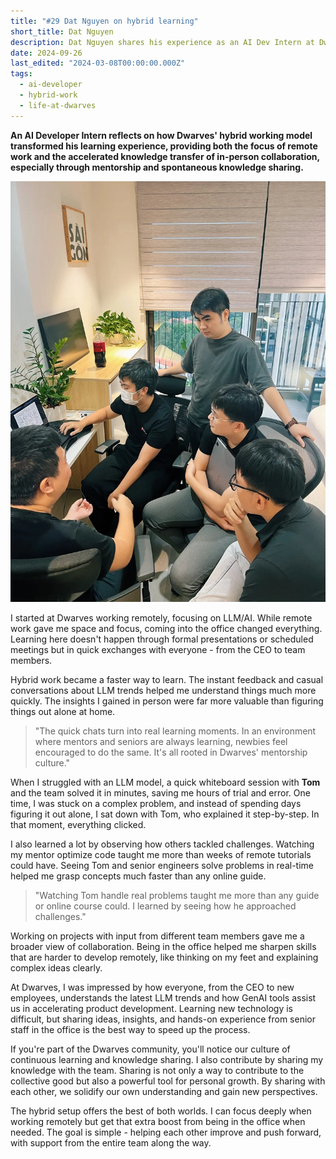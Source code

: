 ```yaml
---
title: "#29 Dat Nguyen on hybrid learning"
short_title: Dat Nguyen
description: Dat Nguyen shares his experience as an AI Dev Intern at Dwarves, highlighting how the hybrid working model accelerated his learning in LLM/AI through real-time mentorship and spontaneous knowledge sharing
date: 2024-09-26
last_edited: "2024-03-08T00:00:00.000Z"
tags:
  - ai-developer
  - hybrid-work
  - life-at-dwarves
---
```


**An AI Developer Intern reflects on how Dwarves' hybrid working model transformed his learning experience, providing both the focus of remote work and the accelerated knowledge transfer of in-person collaboration, especially through mentorship and spontaneous knowledge sharing.**

![Dat Nguyen - AI Developer Intern](assets/notion-image-1744012193344-dhlw6.webp)

I started at Dwarves working remotely, focusing on LLM/AI. While remote work gave me space and focus, coming into the office changed everything. Learning here doesn't happen through formal presentations or scheduled meetings but in quick exchanges with everyone - from the CEO to team members.

Hybrid work became a faster way to learn. The instant feedback and casual conversations about LLM trends helped me understand things much more quickly. The insights I gained in person were far more valuable than figuring things out alone at home.

> "The quick chats turn into real learning moments. In an environment where mentors and seniors are always learning, newbies feel encouraged to do the same. It's all rooted in Dwarves' mentorship culture."

When I struggled with an LLM model, a quick whiteboard session with **Tom** and the team solved it in minutes, saving me hours of trial and error. One time, I was stuck on a complex problem, and instead of spending days figuring it out alone, I sat down with Tom, who explained it step-by-step. In that moment, everything clicked.

I also learned a lot by observing how others tackled challenges. Watching my mentor optimize code taught me more than weeks of remote tutorials could have. Seeing Tom and senior engineers solve problems in real-time helped me grasp concepts much faster than any online guide.

> "Watching Tom handle real problems taught me more than any guide or online course could. I learned by seeing how he approached challenges."

Working on projects with input from different team members gave me a broader view of collaboration. Being in the office helped me sharpen skills that are harder to develop remotely, like thinking on my feet and explaining complex ideas clearly.

At Dwarves, I was impressed by how everyone, from the CEO to new employees, understands the latest LLM trends and how GenAI tools assist us in accelerating product development. Learning new technology is difficult, but sharing ideas, insights, and hands-on experience from senior staff in the office is the best way to speed up the process.

If you're part of the Dwarves community, you'll notice our culture of continuous learning and knowledge sharing. I also contribute by sharing my knowledge with the team. Sharing is not only a way to contribute to the collective good but also a powerful tool for personal growth. By sharing with each other, we solidify our own understanding and gain new perspectives.

The hybrid setup offers the best of both worlds. I can focus deeply when working remotely but get that extra boost from being in the office when needed. The goal is simple - helping each other improve and push forward, with support from the entire team along the way.
